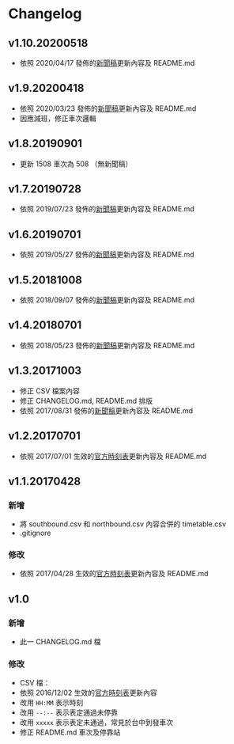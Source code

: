 # Changelog

## v1.10.20200518
 * 依照 2020/04/17 發佈的[新聞稿](https://www.thsrc.com.tw/tw/News/Detail/502bb127-4b47-45ef-8059-f80c2ce1f72f/2)更新內容及 README.md

## v1.9.20200418
 * 依照 2020/03/23 發佈的[新聞稿](https://www.thsrc.com.tw/tw/News/Detail/b6d8f546-984e-42af-99d0-3ace38a9555d/15)更新內容及 README.md
 * 因應減班，修正車次邏輯

## v1.8.20190901
 * 更新 1508 車次為 508 （無新聞稿）

## v1.7.20190728
 * 依照 2019/07/23 發佈的[新聞稿](https://www.thsrc.com.tw/tw/News/Detail/7026b831-d491-46cd-b38f-3b3dc65abca3/4)更新內容及 README.md

## v1.6.20190701
 * 依照 2019/05/27 發佈的[新聞稿](http://www.thsrc.com.tw/tw/News/Detail/8bec2026-a098-40a6-a16b-c06515c68f04/7)更新內容及 README.md

## v1.5.20181008

 * 依照 2018/09/07 發佈的[新聞稿](http://www.thsrc.com.tw/tw/News/Detail/c4412e0b-668e-4d5e-9591-ede53c23ef6c/3)更新內容及 README.md

## v1.4.20180701

 * 依照 2018/05/23 發佈的[新聞稿](http://www.thsrc.com.tw/tw/News/Detail/a7f8e8a1-c219-425c-bc5d-a3a112f0814c/4)更新內容及 README.md

## v1.3.20171003

 * 修正 CSV 檔案內容
 * 修正 CHANGELOG.md, README.md 排版
 * 依照 2017/08/31 發佈的[新聞稿](http://www.thsrc.com.tw/tw/News/Detail/b9312bcd-1e27-4266-b5c1-acb4b9bc2a81/2)更新內容及 README.md

## v1.2.20170701

 * 依照 2017/07/01 生效的[官方時刻表](http://www.thsrc.com.tw/UploadFiles/TicketFile/aaaed025-1f36-4a54-afa5-31b642847142.pdf)更新內容及 README.md

## v1.1.20170428

### 新增
 * 將 southbound.csv 和 northbound.csv 內容合併的 timetable.csv
 * .gitignore

### 修改
 * 依照 2017/04/28 生效的[官方時刻表](http://www.thsrc.com.tw/UploadFiles/TicketFile/1dd47e19-7ff5-485d-9b99-d9eea5ea77a8.pdf)更新內容及 README.md

## v1.0

### 新增
 * 此一 CHANGELOG.md 檔

### 修改
 * CSV 檔：
  * 依照 2016/12/02 生效的[官方時刻表](http://www.thsrc.com.tw/UploadFiles/TicketFile/a61ad3a0-7961-4b42-89c2-835cab008c90.pdf)更新內容
  * 改用 `HH:MM` 表示時刻
  * 改用 `--:--` 表示表定通過未停靠
  * 改用 `xxxxx` 表示表定未通過，常見於台中到發車次
 * 修正 README.md 車次及停靠站

